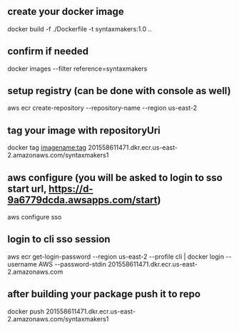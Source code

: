 ## create your docker image

docker build -f ./Dockerfile -t syntaxmakers:1.0 ..

## confirm if needed

docker images --filter reference=syntaxmakers

## setup registry (can be done with console as well)

aws ecr create-repository --repository-name <name> --region us-east-2

## tag your image with repositoryUri

docker tag <imagename:tag> 201558611471.dkr.ecr.us-east-2.amazonaws.com/syntaxmakers1

## aws configure (you will be asked to login to sso start url, https://d-9a6779dcda.awsapps.com/start)

aws configure sso

## login to cli sso session

aws ecr get-login-password --region us-east-2 --profile cli | docker login --username AWS --password-stdin 201558611471.dkr.ecr.us-east-2.amazonaws.com

## after building your package push it to repo

docker push 201558611471.dkr.ecr.us-east-2.amazonaws.com/syntaxmakers1
